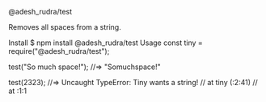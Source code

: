 @adesh_rudra/test

Removes all spaces from a string.

Install
$ npm install @adesh_rudra/test
Usage
const tiny = require("@adesh_rudra/test");

test("So much space!");
//=> "Somuchspace!"

test(2323);
//=> Uncaught TypeError: Tiny wants a string!
//    at tiny (<anonymous>:2:41)
//    at <anonymous>:1:1

